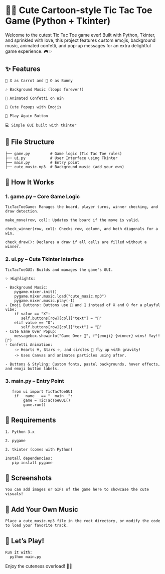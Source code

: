 # 🐰🎀 Cute Cartoon-style Tic Tac Toe Game (Python + Tkinter)

Welcome to the cutest Tic Tac Toe game ever! Built with Python, Tkinter, and sprinkled with love, this project features custom emojis, background music, animated confetti, and pop-up messages for an extra delightful game experience. 🎮✨

## ✨ Features

    🥕 X as Carrot and 🐰 O as Bunny

    🎶 Background Music (loops forever!)

    🎊 Animated Confetti on Win

    🧡 Cute Popups with Emojis

    💖 Play Again Button

    💻 Simple GUI built with tkinter


## 📁 File Structure
    ├── game.py         # Game logic (Tic Tac Toe rules)
    ├── ui.py           # User Interface using Tkinter
    ├── main.py         # Entry point
    ├── cute_music.mp3  # Background music (add your own)

## 🧠 How It Works
### 1. game.py – Core Game Logic

    TicTacToeGame: Manages the board, player turns, winner checking, and draw detection.

    make_move(row, col): Updates the board if the move is valid.

    check_winner(row, col): Checks row, column, and both diagonals for a win.

    check_draw(): Declares a draw if all cells are filled without a winner.

### 2. ui.py – Cute Tkinter Interface

    TicTacToeGUI: Builds and manages the game's GUI.

    ✨ Highlights:

    - Background Music:
        pygame.mixer.init()
        pygame.mixer.music.load("cute_music.mp3")
        pygame.mixer.music.play(-1)
    - Emoji Buttons: Buttons use 🥕 and 🐰 instead of X and O for a playful vibe:
        if value == "X":
           self.buttons[row][col]["text"] = "🥕"
        elif value == "O":
           self.buttons[row][col]["text"] = "🐰"
    - Cute Game Over Popup:
        messagebox.showinfo("Game Over 🎀", f"{emoji} {winner} wins! Yay!! 🎉")
    - Confetti Animation:
        -> Hearts 💗, Stars ⭐, and circles 🎉 fly up with gravity!
        -> Uses Canvas and animates particles using after.

    - Buttons & Styling: Custom fonts, pastel backgrounds, hover effects, and emoji button labels.
### 3. main.py – Entry Point
       from ui import TicTacToeGUI
        if __name__ == "__main__":
            game = TicTacToeGUI()
            game.run()

  ## 🔧 Requirements

    1. Python 3.x

    2. pygame

    3. tkinter (comes with Python)

    Install dependencies:
       pip install pygame
## 📸 Screenshots
    You can add images or GIFs of the game here to showcase the cute visuals!
## 🎵 Add Your Own Music
    Place a cute_music.mp3 file in the root directory, or modify the code to load your favorite track.

## 🐇 Let’s Play!
    Run it with:
      python main.py

Enjoy the cuteness overload! 🐰💕


